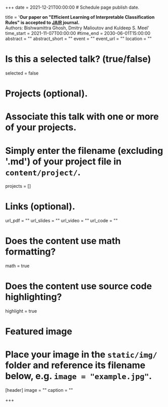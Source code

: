 +++
date = 2021-12-21T00:00:00  # Schedule page publish date.

title = '<b>Our paper on "Efficient Learning of Interpretable Classification Rules" is accepted to <a href="https://www.jair.org/index.php/jair">JAIR</a> journal.</b><br> Authors: Bishwamittra Ghosh, Dmitry Malioutov and Kuldeep S. Meel'
time_start = 2021-11-07T00:00:00
#time_end = 2030-06-01T15:00:00
abstract = ""
abstract_short = ""
event = ""
event_url = ""
location = ""

# Is this a selected talk? (true/false)
selected = false

# Projects (optional).
#   Associate this talk with one or more of your projects.
#   Simply enter the filename (excluding '.md') of your project file in `content/project/`.
projects = []

# Links (optional).
url_pdf = ""
url_slides = ""
url_video = ""
url_code = ""

# Does the content use math formatting?
math = true

# Does the content use source code highlighting?
highlight = true

# Featured image
# Place your image in the `static/img/` folder and reference its filename below, e.g. `image = "example.jpg"`.
[header]
image = ""
caption = ""

+++
